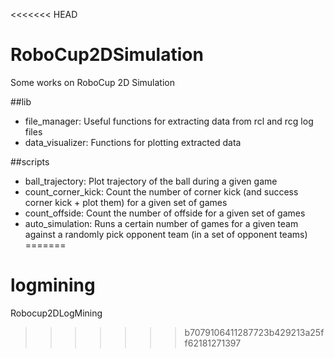 <<<<<<< HEAD
# RoboCup2DSimulation
Some works on RoboCup 2D Simulation

##lib
*	file_manager: Useful functions for extracting data from rcl and rcg log files
*	data_visualizer: Functions for plotting extracted data

##scripts
*	ball_trajectory: Plot trajectory of the ball during a given game
*   count_corner_kick: Count the number of corner kick (and success corner kick + plot them) for a given set of games
*   count_offside: Count the number of offside for a given set of games
*   auto_simulation: Runs a certain number of games for a given team against a randomly pick opponent team (in a set of opponent teams)
=======
# logmining
Robocup2DLogMining
>>>>>>> b7079106411287723b429213a25ff62181271397
